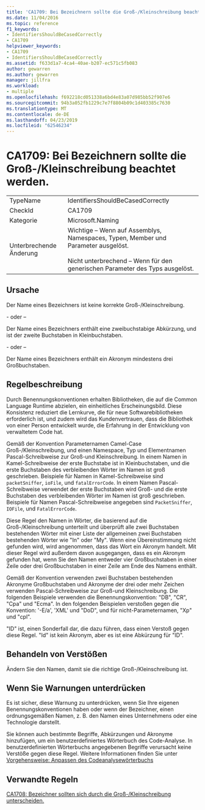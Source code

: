 ```yaml
---
title: 'CA1709: Bei Bezeichnern sollte die Groß-/Kleinschreibung beachtet werden.'
ms.date: 11/04/2016
ms.topic: reference
f1_keywords:
- IdentifiersShouldBeCasedCorrectly
- CA1709
helpviewer_keywords:
- CA1709
- IdentifiersShouldBeCasedCorrectly
ms.assetid: f633d1a7-4ca4-40ae-b207-ec571c5fb083
author: gewarren
ms.author: gewarren
manager: jillfra
ms.workload:
- multiple
ms.openlocfilehash: f692218cd051338a6bd4e83a07d985bb52f907e6
ms.sourcegitcommit: 94b3a052fb1229c7e7f8804b09c1d403385c7630
ms.translationtype: MT
ms.contentlocale: de-DE
ms.lasthandoff: 04/23/2019
ms.locfileid: "62546234"
---
```

# <a name="ca1709-identifiers-should-be-cased-correctly"></a>CA1709: Bei Bezeichnern sollte die Groß-/Kleinschreibung beachtet werden.

|||
|-|-|
|TypeName|IdentifiersShouldBeCasedCorrectly|
|CheckId|CA1709|
|Kategorie|Microsoft.Naming|
|Unterbrechende Änderung|Wichtige – Wenn auf Assemblys, Namespaces, Typen, Member und Parameter ausgelöst.<br /><br /> Nicht unterbrechend – Wenn für den generischen Parameter des Typs ausgelöst.|

## <a name="cause"></a>Ursache
 Der Name eines Bezeichners ist keine korrekte Groß-/Kleinschreibung.

 \- oder –

 Der Name eines Bezeichners enthält eine zweibuchstabige Abkürzung, und ist der zweite Buchstaben in Kleinbuchstaben.

 \- oder –

 Der Name eines Bezeichners enthält ein Akronym mindestens drei Großbuchstaben.

## <a name="rule-description"></a>Regelbeschreibung
 Durch Benennungskonventionen erhalten Bibliotheken, die auf die Common Language Runtime abzielen, ein einheitliches Erscheinungsbild. Diese Konsistenz reduziert die Lernkurve, die für neue Softwarebibliotheken erforderlich ist, und zudem wird das Kundenvertrauen, dass die Bibliothek von einer Person entwickelt wurde, die Erfahrung in der Entwicklung von verwaltetem Code hat.

 Gemäß der Konvention Parameternamen Camel-Case Groß-/Kleinschreibung, und einen Namespace, Typ und Elementnamen Pascal-Schreibweise zur Groß-und Kleinschreibung. In einem Namen in Kamel-Schreibweise der erste Buchstabe ist in Kleinbuchstaben, und die erste Buchstaben des verbleibenden Wörter im Namen ist groß geschrieben. Beispiele für Namen in Kamel-Schreibweise sind `packetSniffer`, `ioFile`, und `fatalErrorCode`. In einem Namen Pascal-Schreibweise verwendet der erste Buchstaben wird Groß- und die erste Buchstaben des verbleibenden Wörter im Namen ist groß geschrieben. Beispiele für Namen Pascal-Schreibweise angegeben sind `PacketSniffer`, `IOFile`, und `FatalErrorCode`.

 Diese Regel den Namen in Wörter, die basierend auf die Groß-/Kleinschreibung unterteilt und überprüft alle zwei Buchstaben bestehenden Wörter mit einer Liste der allgemeinen zwei Buchstaben bestehenden Wörter wie "In" oder "My". Wenn eine Übereinstimmung nicht gefunden wird, wird angenommen, dass das Wort ein Akronym handelt. Mit dieser Regel wird außerdem davon ausgegangen, dass es ein Akronym gefunden hat, wenn Sie den Namen entweder vier Großbuchstaben in einer Zeile oder drei Großbuchstaben in einer Zeile am Ende des Namens enthält.

 Gemäß der Konvention verwenden zwei Buchstaben bestehenden Akronyme Großbuchstaben und Akronyme der drei oder mehr Zeichen verwenden Pascal-Schreibweise zur Groß-und Kleinschreibung. Die folgenden Beispiele verwenden die Benennungskonvention: "DB", "CR", "Cpa" und "Ecma". In den folgenden Beispielen verstoßen gegen die Konvention: '-E/a', 'XML' und "DoD", und für nicht-Parameternamen, "Xp" und "cpl".

 "ID" ist, einen Sonderfall dar, die dazu führen, dass einen Verstoß gegen diese Regel. "Id" ist kein Akronym, aber es ist eine Abkürzung für "ID".

## <a name="how-to-fix-violations"></a>Behandeln von Verstößen
 Ändern Sie den Namen, damit sie die richtige Groß-/Kleinschreibung ist.

## <a name="when-to-suppress-warnings"></a>Wenn Sie Warnungen unterdrücken
 Es ist sicher, diese Warnung zu unterdrücken, wenn Sie Ihre eigenen Benennungskonventionen haben oder wenn der Bezeichner, einen ordnungsgemäßen Namen, z. B. den Namen eines Unternehmens oder eine Technologie darstellt.

 Sie können auch bestimmte Begriffe, Abkürzungen und Akronyme hinzufügen, um ein benutzerdefiniertes Wörterbuch des Code-Analyse. In benutzerdefinierten Wörterbuchs angegebenen Begriffe verursacht keine Verstöße gegen diese Regel. Weitere Informationen finden Sie unter [Vorgehensweise: Anpassen des Codeanalysewörterbuchs](../code-quality/how-to-customize-the-code-analysis-dictionary.md)

## <a name="related-rules"></a>Verwandte Regeln
 [CA1708: Bezeichner sollten sich durch die Groß-/Kleinschreibung unterscheiden.](../code-quality/ca1708-identifiers-should-differ-by-more-than-case.md)